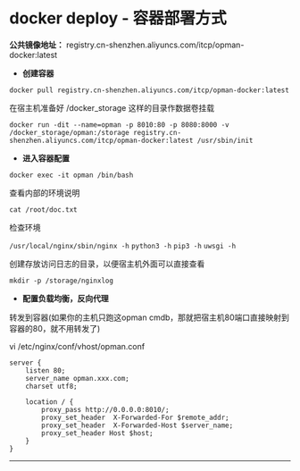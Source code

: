 # docker deploy - 容器部署方式

**公共镜像地址：** registry.cn-shenzhen.aliyuncs.com/itcp/opman-docker:latest

- **创建容器**

`docker pull registry.cn-shenzhen.aliyuncs.com/itcp/opman-docker:latest`

在宿主机准备好 /docker_storage 这样的目录作数据卷挂载

`docker run -dit --name=opman -p 8010:80 -p 8080:8000 -v /docker_storage/opman:/storage registry.cn-shenzhen.aliyuncs.com/itcp/opman-docker:latest /usr/sbin/init`

- **进入容器配置**

`docker exec -it opman /bin/bash`

查看内部的环境说明

`cat /root/doc.txt`

检查环境

`/usr/local/nginx/sbin/nginx -h`
`python3 -h`
`pip3 -h`
`uwsgi -h`

创建存放访问日志的目录，以便宿主机外面可以直接查看

`mkdir -p /storage/nginxlog`


- **配置负载均衡，反向代理**

转发到容器(如果你的主机只跑这opman cmdb，那就把宿主机80端口直接映射到容器的80，就不用转发了)

vi /etc/nginx/conf/vhost/opman.conf
```
server {
    listen 80;
    server_name opman.xxx.com;
    charset utf8;

    location / {
        proxy_pass http://0.0.0.0:8010/;
        proxy_set_header  X-Forwarded-For $remote_addr;
        proxy_set_header  X-Forwarded-Host $server_name;
        proxy_set_header Host $host;
    }
}

```

----
